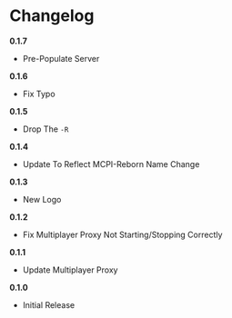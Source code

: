 # Changelog

**0.1.7**
* Pre-Populate Server

**0.1.6**
* Fix Typo

**0.1.5**
* Drop The ``-R``

**0.1.4**
* Update To Reflect MCPI-Reborn Name Change

**0.1.3**
* New Logo

**0.1.2**
* Fix Multiplayer Proxy Not Starting/Stopping Correctly

**0.1.1**
* Update Multiplayer Proxy

**0.1.0**
* Initial Release
